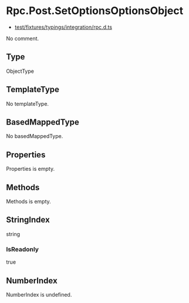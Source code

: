 # Rpc.Post.SetOptionsOptionsObject

* [test/fixtures/typings/integration/rpc.d.ts](/test/fixtures/typings/integration/rpc.d.ts#L17)

No comment.

## Type

ObjectType

## TemplateType

No templateType.

## BasedMappedType

No basedMappedType.

## Properties

Properties is empty.

## Methods

Methods is empty.

## StringIndex

string

### IsReadonly

true

## NumberIndex

NumberIndex is undefined.
